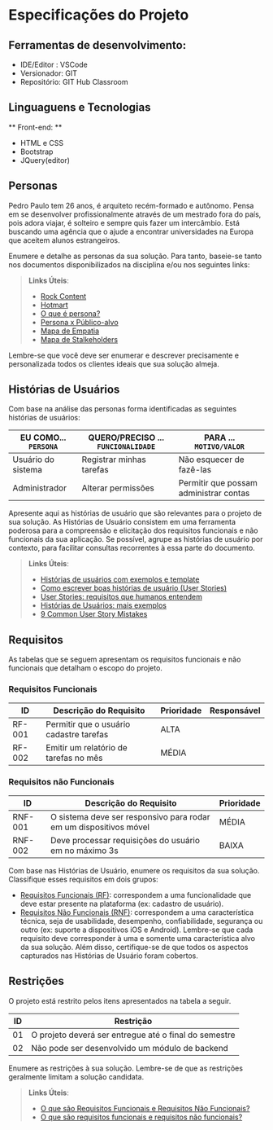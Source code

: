 # Especificações do Projeto

## Ferramentas de desenvolvimento:

- IDE/Editor : VSCode
- Versionador: GIT
- Repositório: GIT Hub Classroom

## Linguaguens e Tecnologias
** Front-end: **
- HTML e CSS
- Bootstrap
- JQuery(editor)
  

## Personas

Pedro Paulo tem 26 anos, é arquiteto recém-formado e autônomo. Pensa em se desenvolver profissionalmente através de um mestrado fora do país, pois adora viajar, é solteiro e sempre quis fazer um intercâmbio. Está buscando uma agência que o ajude a encontrar universidades na Europa que aceitem alunos estrangeiros.

Enumere e detalhe as personas da sua solução. Para tanto, baseie-se tanto nos documentos disponibilizados na disciplina e/ou nos seguintes links:

> **Links Úteis**:
> - [Rock Content](https://rockcontent.com/blog/personas/)
> - [Hotmart](https://blog.hotmart.com/pt-br/como-criar-persona-negocio/)
> - [O que é persona?](https://resultadosdigitais.com.br/blog/persona-o-que-e/)
> - [Persona x Público-alvo](https://flammo.com.br/blog/persona-e-publico-alvo-qual-a-diferenca/)
> - [Mapa de Empatia](https://resultadosdigitais.com.br/blog/mapa-da-empatia/)
> - [Mapa de Stalkeholders](https://www.racecomunicacao.com.br/blog/como-fazer-o-mapeamento-de-stakeholders/)
>
Lembre-se que você deve ser enumerar e descrever precisamente e personalizada todos os clientes ideais que sua solução almeja.

## Histórias de Usuários

Com base na análise das personas forma identificadas as seguintes histórias de usuários:

|EU COMO... `PERSONA`| QUERO/PRECISO ... `FUNCIONALIDADE` |PARA ... `MOTIVO/VALOR`                 |
|--------------------|------------------------------------|----------------------------------------|
|Usuário do sistema  | Registrar minhas tarefas           | Não esquecer de fazê-las               |
|Administrador       | Alterar permissões                 | Permitir que possam administrar contas |

Apresente aqui as histórias de usuário que são relevantes para o projeto de sua solução. As Histórias de Usuário consistem em uma ferramenta poderosa para a compreensão e elicitação dos requisitos funcionais e não funcionais da sua aplicação. Se possível, agrupe as histórias de usuário por contexto, para facilitar consultas recorrentes à essa parte do documento.

> **Links Úteis**:
> - [Histórias de usuários com exemplos e template](https://www.atlassian.com/br/agile/project-management/user-stories)
> - [Como escrever boas histórias de usuário (User Stories)](https://medium.com/vertice/como-escrever-boas-users-stories-hist%C3%B3rias-de-usu%C3%A1rios-b29c75043fac)
> - [User Stories: requisitos que humanos entendem](https://www.luiztools.com.br/post/user-stories-descricao-de-requisitos-que-humanos-entendem/)
> - [Histórias de Usuários: mais exemplos](https://www.reqview.com/doc/user-stories-example.html)
> - [9 Common User Story Mistakes](https://airfocus.com/blog/user-story-mistakes/)

## Requisitos

As tabelas que se seguem apresentam os requisitos funcionais e não funcionais que detalham o escopo do projeto.

### Requisitos Funcionais

|ID    | Descrição do Requisito  | Prioridade | Responsável |
|------|-----------------------------------------|----| ----|
|RF-001| Permitir que o usuário cadastre tarefas | ALTA |  |
|RF-002| Emitir um relatório de tarefas no mês   | MÉDIA | |


### Requisitos não Funcionais

|ID     | Descrição do Requisito  |Prioridade |
|-------|-------------------------|----|
|RNF-001| O sistema deve ser responsivo para rodar em um dispositivos móvel | MÉDIA | 
|RNF-002| Deve processar requisições do usuário em no máximo 3s |  BAIXA | 

Com base nas Histórias de Usuário, enumere os requisitos da sua solução. Classifique esses requisitos em dois grupos:

- [Requisitos Funcionais
 (RF)](https://pt.wikipedia.org/wiki/Requisito_funcional):
 correspondem a uma funcionalidade que deve estar presente na
  plataforma (ex: cadastro de usuário).
- [Requisitos Não Funcionais
  (RNF)](https://pt.wikipedia.org/wiki/Requisito_n%C3%A3o_funcional):
  correspondem a uma característica técnica, seja de usabilidade,
  desempenho, confiabilidade, segurança ou outro (ex: suporte a
  dispositivos iOS e Android).
Lembre-se que cada requisito deve corresponder à uma e somente uma
característica alvo da sua solução. Além disso, certifique-se de que
todos os aspectos capturados nas Histórias de Usuário foram cobertos.

## Restrições

O projeto está restrito pelos itens apresentados na tabela a seguir.

|ID| Restrição                                             |
|--|-------------------------------------------------------|
|01| O projeto deverá ser entregue até o final do semestre |
|02| Não pode ser desenvolvido um módulo de backend        |


Enumere as restrições à sua solução. Lembre-se de que as restrições geralmente limitam a solução candidata.

> **Links Úteis**:
> - [O que são Requisitos Funcionais e Requisitos Não Funcionais?](https://codificar.com.br/requisitos-funcionais-nao-funcionais/)
> - [O que são requisitos funcionais e requisitos não funcionais?](https://analisederequisitos.com.br/requisitos-funcionais-e-requisitos-nao-funcionais-o-que-sao/)
